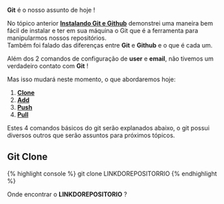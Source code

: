
**Git** é o nosso assunto de hoje !

No tópico anterior **[Instalando Git e Github](http://jhoemrs.github.io/desenvolvimento/usando-git-github/)** demonstrei uma maneira bem fácil de instalar e ter em sua máquina o Git que é a ferramenta para manipularmos nossos repositórios.  
Também foi falado das diferenças entre **Git** e **Github** e o que é cada um.

Além dos 2 comandos de configuração de **user** e **email**, não tivemos um verdadeiro contato com **Git** !

Mas isso mudará neste momento, o que abordaremos hoje:

1. **[Clone](https://git-scm.com/book/pt-br/v1/Git-Essencial-Obtendo-um-Reposit%C3%B3rio-Git#Clonando-um-Reposit%C3%B3rio-Existente)**
2. **[Add](https://git-scm.com/docs/git-add)**
3. **[Push](https://git-scm.com/docs/git-push)**
4. **[Pull](https://git-scm.com/docs/git-pull)**

Estes 4 comandos básicos do git serão explanados abaixo, o git possui diversos outros que serão assuntos para próximos tópicos.

Git Clone
---------
{% highlight console %}
git clone LINKDOREPOSITORRIO
{% endhighlight %}

Onde encontrar o **LINKDOREPOSITORIO** ?
